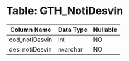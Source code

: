 # Table: GTH_NotiDesvin

| Column Name | Data Type | Nullable |
|-------------|-----------|----------|
| cod_notiDesvin | int | NO |
| des_notiDesvin | nvarchar | NO |
